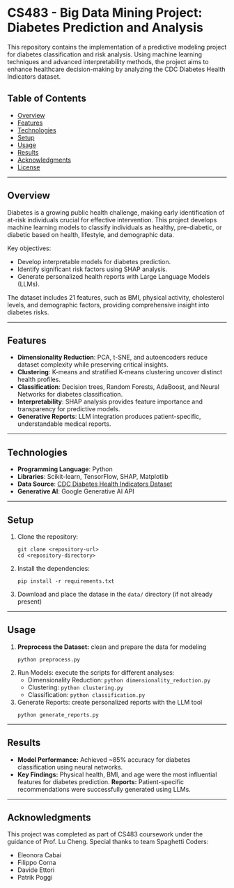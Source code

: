 # CS483 - Big Data Mining Project: Diabetes Prediction and Analysis
This repository contains the implementation of a predictive modeling project for diabetes classification and risk analysis. Using machine learning techniques and advanced interpretability methods, the project aims to enhance healthcare decision-making by analyzing the CDC Diabetes Health Indicators dataset.

## Table of Contents

- [Overview](#overview)  
- [Features](#features)  
- [Technologies](#technologies)  
- [Setup](#setup)  
- [Usage](#usage)  
- [Results](#results)  
- [Acknowledgments](#acknowledgments)  
- [License](#license)  

---

## Overview

Diabetes is a growing public health challenge, making early identification of at-risk individuals crucial for effective intervention. This project develops machine learning models to classify individuals as healthy, pre-diabetic, or diabetic based on health, lifestyle, and demographic data. 

Key objectives:
- Develop interpretable models for diabetes prediction.  
- Identify significant risk factors using SHAP analysis.  
- Generate personalized health reports with Large Language Models (LLMs).  

The dataset includes 21 features, such as BMI, physical activity, cholesterol levels, and demographic factors, providing comprehensive insight into diabetes risks.

---

## Features

- **Dimensionality Reduction**: PCA, t-SNE, and autoencoders reduce dataset complexity while preserving critical insights.  
- **Clustering**: K-means and stratified K-means clustering uncover distinct health profiles.  
- **Classification**: Decision trees, Random Forests, AdaBoost, and Neural Networks for diabetes classification.  
- **Interpretability**: SHAP analysis provides feature importance and transparency for predictive models.  
- **Generative Reports**: LLM integration produces patient-specific, understandable medical reports.  

---

## Technologies

- **Programming Language**: Python  
- **Libraries**: Scikit-learn, TensorFlow, SHAP, Matplotlib  
- **Data Source**: [CDC Diabetes Health Indicators Dataset](https://archive.ics.uci.edu/dataset/891/cdc+diabetes+health+indicators)  
- **Generative AI**: Google Generative AI API  

---

## Setup

1. Clone the repository:
   ```
   git clone <repository-url>
   cd <repository-directory>
   ```
2. Install the dependencies: 
    ```
    pip install -r requirements.txt
    ```
3. Download and place the datase in the ```data/``` directory (if not already present)

---

## Usage 

1. **Preprocess the Dataset:** clean and prepare the data for modeling
    ```
    python preprocess.py
    ```
2. Run Models: execute the scripts for different analyses:
    - Dimensionality Reduction: ```python dimensionality_reduction.py```
    - Clustering: ```python clustering.py```
    - Classification: ```python classification.py```
3. Generate Reports: create personalized reports with the LLM tool
    ```
    python generate_reports.py
    ```

---

## Results

- **Model Performance:** Achieved ~85% accuracy for diabetes classification using neural networks.
- **Key Findings:** Physical health, BMI, and age were the most influential features for diabetes prediction.
**Reports:** Patient-specific recommendations were successfully generated using LLMs.

---

## Acknowledgments
This project was completed as part of CS483 coursework under the guidance of Prof. Lu Cheng. Special thanks to team Spaghetti Coders:

- Eleonora Cabai
- Filippo Corna
- Davide Ettori
- Patrik Poggi
